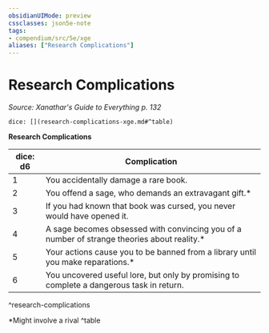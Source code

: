 ```yaml
---
obsidianUIMode: preview
cssclasses: json5e-note
tags:
- compendium/src/5e/xge
aliases: ["Research Complications"]
---
```

# Research Complications
*Source: Xanathar's Guide to Everything p. 132* 

`dice: [](research-complications-xge.md#^table)`

**Research Complications**

| dice: d6 | Complication |
|----------|--------------|
| 1 | You accidentally damage a rare book. |
| 2 | You offend a sage, who demands an extravagant gift.* |
| 3 | If you had known that book was cursed, you never would have opened it. |
| 4 | A sage becomes obsessed with convincing you of a number of strange theories about reality.* |
| 5 | Your actions cause you to be banned from a library until you make reparations.* |
| 6 | You uncovered useful lore, but only by promising to complete a dangerous task in return. |
^research-complications

*Might involve a rival
^table